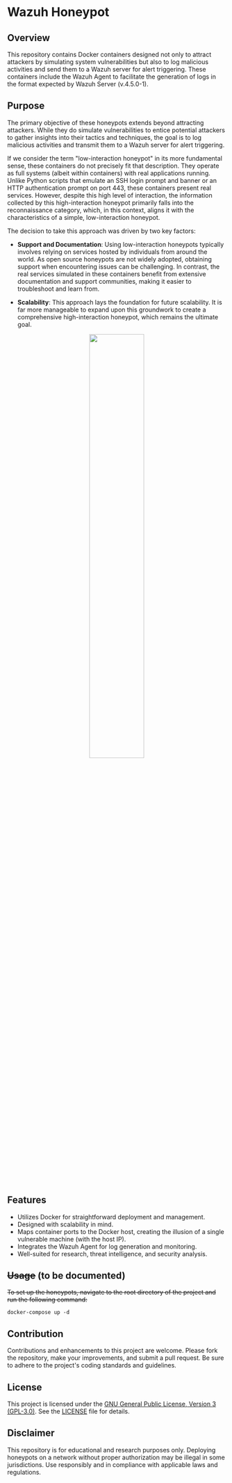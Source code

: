 # Wazuh Honeypot

## Overview
This repository contains Docker containers designed not only to attract attackers by simulating system vulnerabilities but also to log malicious activities and send them to a Wazuh server for alert triggering. These containers include the Wazuh Agent to facilitate the generation of logs in the format expected by Wazuh Server (v.4.5.0-1).

## Purpose
The primary objective of these honeypots extends beyond attracting attackers. While they do simulate vulnerabilities to entice potential attackers to gather insights into their tactics and techniques, the goal is to log malicious activities and transmit them to a Wazuh server for alert triggering.

If we consider the term "low-interaction honeypot" in its more fundamental sense, these containers do not precisely fit that description. They operate as full systems (albeit within containers) with real applications running. Unlike Python scripts that emulate an SSH login prompt and banner or an HTTP authentication prompt on port 443, these containers present real services. However, despite this high level of interaction, the information collected by this high-interaction honeypot primarily falls into the reconnaissance category, which, in this context, aligns it with the characteristics of a simple, low-interaction honeypot.

The decision to take this approach was driven by two key factors:

- **Support and Documentation**: Using low-interaction honeypots typically involves relying on services hosted by individuals from around the world. As open source honeypots are not widely adopted, obtaining support when encountering issues can be challenging. In contrast, the real services simulated in these containers benefit from extensive documentation and support communities, making it easier to troubleshoot and learn from.

- **Scalability**: This approach lays the foundation for future scalability. It is far more manageable to expand upon this groundwork to create a comprehensive high-interaction honeypot, which remains the ultimate goal.

<p align="center">
  <img src="https://github.com/gustavoconforti/wazuh-honeypot/assets/56703129/d30da931-de3a-44dd-93d5-cfa2c63f6331" style="width:50%;">
</p>

## Features
- Utilizes Docker for straightforward deployment and management.
- Designed with scalability in mind.
- Maps container ports to the Docker host, creating the illusion of a single vulnerable machine (with the host IP).
- Integrates the Wazuh Agent for log generation and monitoring.
- Well-suited for research, threat intelligence, and security analysis.

## ~~Usage~~ (to be documented)
~~To set up the honeypots, navigate to the root directory of the project and run the following command:~~

```console
docker-compose up -d
```

## Contribution
Contributions and enhancements to this project are welcome. Please fork the repository, make your improvements, and submit a pull request. Be sure to adhere to the project's coding standards and guidelines.

## License
This project is licensed under the [GNU General Public License, Version 3 (GPL-3.0)](LICENSE). See the [LICENSE](LICENSE) file for details.

## Disclaimer
This repository is for educational and research purposes only. Deploying honeypots on a network without proper authorization may be illegal in some jurisdictions. Use responsibly and in compliance with applicable laws and regulations.
